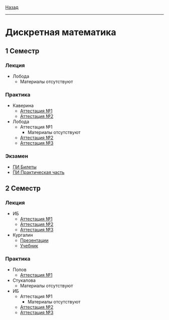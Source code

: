 [Назад](../../README.md)
***
# Дискретная математика
## 1 Семестр
### Лекция
+ Лобода
  + Материалы отсутствуют
### Практика
+ Каверина
  + [Аттестация №1](dm-mkn/dm-pr-att-1-fact.md)
  + [Аттестация №2](dm-mkn/dm-pr-att-2-fact.md)
+ Лобода
  + Аттестация №1
    + Материалы отсутствуют 
  + [Аттестация №2](dm-pi/dm-pr-att-2-fact.md)
  + [Аттестация №3](dm-pi/dm-pr-att-3-fact.md)
### Экзамен
+ [ПИ Билеты](dm-pi/dm-exam-fact.md)
+ [ПИ Практическая часть](dm-pi/dm-pr-exam-fact.md)
## 2 Семестр
### Лекция
+ ИБ
  + [Аттестация №1](dm-ib/dm-th-att-1-fact.md)
  + [Аттестация №2](dm-ib/dm-th-att-2-fact.md)
  + [Аттестация №3](dm-ib/dm-th-att-3-fact.md)
+ Кургалин
  + [Презентации](https://github.com/user-attachments/files/18893243/713_chastey_Kurgalina.pdf)
  + [Учебник](https://github.com/user-attachments/files/18893356/_._._._._._._Python_2_._.2.pdf)
### Практика
+ Попов
  + [Аттестация №1](dm-preng-isit/dm-pr-att-1-fact.md)
+ Стукалова
  + Материалы отсутствуют
+ ИБ
  + Аттестация №1
    + Материалы отсутствуют 
  + [Аттестация №2](dm-ib/dm-pr-att-2-fact.md)
  + [Аттестация №3](dm-ib/dm-pr-att-3-fact.md)
